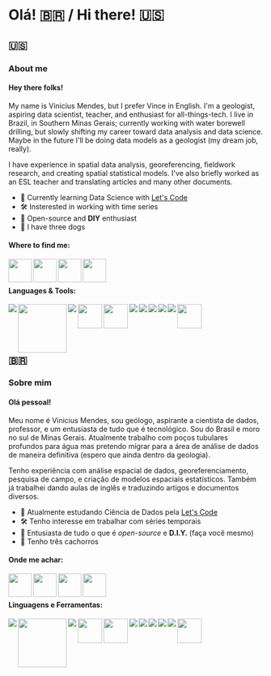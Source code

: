 # Olá! 🇧🇷 / Hi there! 🇺🇸
## 🇺🇸

### About me

#### Hey there folks!
My name is Vinicius Mendes, but I prefer Vince in English. I'm a geologist, aspiring data scientist, teacher, and enthusiast for all-things-tech. I live in Brazil, in Southern Minas Gerais; currently working with water borewell drilling, but slowly shifting my career toward data analysis and data science. Maybe in the future I'll be doing data models as a geologist (my dream job, really).

I have experience in spatial data analysis, georeferencing, fieldwork research, and creating spatial statistical models. I've also briefly worked as an ESL teacher and translating articles and many other documents.

- 🔭 Currently learning Data Science with [Let's Code](https://letscode.com.br/)
- 🛠️ Insterested in working with time series
- 🐧 Open-source and **DIY** enthusiast
- 🐶 I have three dogs

#### Where to find me:

[<img align="left" width="46px" src="https://img.icons8.com/fluency/48/000000/domain.png" />](https://vmendes.xyz/)
[<img align="left" width="46px" src="https://img.icons8.com/color/48/000000/linkedin.png" />](https://www.linkedin.com/in/viniciustm/)
[<img align="left" width="46px" src="https://img.icons8.com/fluency/48/000000/instagram-new.png" />](https://www.instagram.com/v.mendes93/)
[<img align="left" width="46px" src="https://img.icons8.com/color/48/000000/twitter--v2.png" />](https://twitter.com/xerxes_tm)

</br>
</br>

#### Languages & Tools:

[<img align="left" src="https://img.icons8.com/color/48/000000/python--v1.png"/>](https://www.python.org/)
[<img align="left" width="96px" src="https://pandas.pydata.org/static/img/pandas_secondary.svg" />](https://pandas.pydata.org/)
[<img align="left" src="https://img.icons8.com/color/50/000000/numpy.png"/>](https://numpy.org/)
[<img align="left" width="48px" src="https://seaborn.pydata.org/_images/logo-tall-lightbg.svg"/>](https://seaborn.pydata.org/)
[<img align="left" width="48px" src="https://upload.wikimedia.org/wikipedia/commons/thumb/8/84/Matplotlib_icon.svg/180px-Matplotlib_icon.svg.png"/>](https://matplotlib.org/)
[<img align="left" src="https://img.icons8.com/fluency/50/000000/jupyter.png"/>](https://jupyter.org/)
[<img align="left" src="https://img.icons8.com/color/48/000000/visual-studio-code-2019.png"/>](https://code.visualstudio.com/)
[<img align="left" src="https://img.icons8.com/fluency/48/000000/texshop.png"/>](https://www.latex-project.org/)
[<img align="left" src="https://img.icons8.com/color/48/000000/linux--v2.png"/>](https://www.linux.org/)
[<img align="left" src="https://img.icons8.com/color/48/000000/git.png"/>](https://git-scm.com/)
[<img align="left" width="48px" src="https://img.icons8.com/plasticine/100/000000/bash.png"/>](https://www.gnu.org/software/bash/)
</br>
</br>
</br>
</br>


## 🇧🇷

### Sobre mim

#### Olá pessoal! 
Meu nome é Vinicius Mendes, sou geólogo, aspirante a cientista de dados, professor, e um entusiasta de tudo que é tecnológico. Sou do Brasil e moro no sul de Minas Gerais. Atualmente trabalho com poços tubulares profundos para água mas pretendo migrar para a área de análise de dados de maneira definitiva (espero que ainda dentro da geologia).

Tenho experiência com análise espacial de dados, georeferenciamento, pesquisa de campo, e criação de modelos espaciais estatísticos. Também já trabalhei dando aulas de inglês e traduzindo artigos e documentos diversos.

- 🔭 Atualmente estudando Ciência de Dados pela [Let's Code](https://letscode.com.br/)
- 🛠️ Tenho interesse em trabalhar com séries temporais
- 🐧 Entusiasta de tudo o que é *open-source* e **D.I.Y.** (faça você mesmo)
- 🐶 Tenho três cachorros


#### Onde me achar:

[<img align="left" width="46px" src="https://img.icons8.com/fluency/48/000000/domain.png" />](https://vmendes.xyz/)
[<img align="left" width="46px" src="https://img.icons8.com/color/48/000000/linkedin.png" />](https://www.linkedin.com/in/viniciustm/)
[<img align="left" width="46px" src="https://img.icons8.com/fluency/48/000000/instagram-new.png" />](https://www.instagram.com/v.mendes93/)
[<img align="left" width="46px" src="https://img.icons8.com/color/48/000000/twitter--v2.png" />](https://twitter.com/xerxes_tm)

</br>
</br>

#### Linguagens e Ferramentas:

[<img align="left" src="https://img.icons8.com/color/48/000000/python--v1.png"/>](https://www.python.org/)
[<img align="left" width="96px" src="https://pandas.pydata.org/static/img/pandas_secondary.svg" />](https://pandas.pydata.org/)
[<img align="left" src="https://img.icons8.com/color/50/000000/numpy.png"/>](https://numpy.org/)
[<img align="left" width="48px" src="https://seaborn.pydata.org/_images/logo-tall-lightbg.svg"/>](https://seaborn.pydata.org/)
[<img align="left" width="48px" src="https://upload.wikimedia.org/wikipedia/commons/thumb/8/84/Matplotlib_icon.svg/180px-Matplotlib_icon.svg.png"/>](https://matplotlib.org/)
[<img align="left" src="https://img.icons8.com/fluency/50/000000/jupyter.png"/>](https://jupyter.org/)
[<img align="left" src="https://img.icons8.com/color/48/000000/visual-studio-code-2019.png"/>](https://code.visualstudio.com/)
[<img align="left" src="https://img.icons8.com/fluency/48/000000/texshop.png"/>](https://www.latex-project.org/)
[<img align="left" src="https://img.icons8.com/color/48/000000/linux--v2.png"/>](https://www.linux.org/)
[<img align="left" src="https://img.icons8.com/color/48/000000/git.png"/>](https://git-scm.com/)
[<img align="left" width="48px" src="https://img.icons8.com/plasticine/100/000000/bash.png"/>](https://www.gnu.org/software/bash/)
